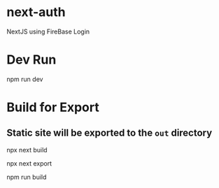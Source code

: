 # next-auth

NextJS using FireBase Login

# Dev Run

npm run dev

# Build for Export

## Static site will be exported to the `out` directory

npx next build

npx next export

npm run build
